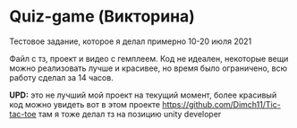 # Quiz-game (Викторина)
Тестовое задание, которое я делал примерно 10-20 июля 2021

Файл с тз, проект и видео с гемплеем. Код не идеален, некоторые вещи можно реализовать лучше и красивее, но время было ограничено, всю работу сделал за 14 часов.

**UPD:** это не лучший мой проект на текущий момент, более красивый код можно увидеть вот в этом проекте https://github.com/Dimch11/Tic-tac-toe
там я тоже делал тз на позицию unity developer
